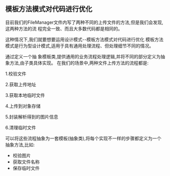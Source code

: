 ## 模板方法模式对代码进行优化

目前我们的FileManager文件内写了两种不同的上传文件的方法,但是我们会发现,这两种方法的流
程完全一致、而且大多数代码都是相同的。

这种情况下,我们就要想要运用设计模式--模板方法模式对代码进行优化
模板方法模式是行为型设计模式,适用于具有通用处理流程、但处理细节不同的情况。

通过定义一个抽
象模板类,提供通用的业务流程处理逻辑,并将不同的部分定义为抽象方法,由子类具体实现。
在我们的场景中,两种文件上传方法的流程都是:

1.校验文件

2.获取上传地址

3.获取本地临时文件

4.上传到对象存储

5.封装解析得到的图片信息

6.清理临时文件


可以将这些流程抽象为一套模板(抽象类),将每个实现不一样的步骤都定义为一个抽象方法,比如:

- 校验图片
- 获取文件名称
- 保存临时文件